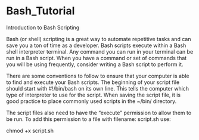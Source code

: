 # Bash_Tutorial

Introduction to Bash Scripting

Bash (or shell) scripting is a great way to automate repetitive tasks and can save you a ton of time as a developer. Bash scripts execute within a Bash shell interpreter terminal. Any command you can run in your terminal can be run in a Bash script. When you have a command or set of commands that you will be using frequently, consider writing a Bash script to perform it.

There are some conventions to follow to ensure that your computer is able to find and execute your Bash scripts. The beginning of your script file should start with #!/bin/bash on its own line. This tells the computer which type of interpreter to use for the script. When saving the script file, it is good practice to place commonly used scripts in the ~/bin/ directory.

The script files also need to have the “execute” permission to allow them to be run. To add this permission to a file with filename: script.sh use:

chmod +x script.sh


